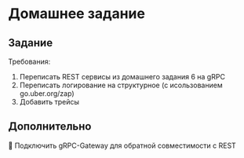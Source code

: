 # Домашнее задание

## Задание

Требования:
1) Переписать REST сервисы из домашнего задания 6 на gRPC 
2) Переписать логирование на структурное (с исользованием go.uber.org/zap)
3) Добавить трейсы

## Дополнительно
💎 Подключить gRPC-Gateway для обратной совместимости с REST
